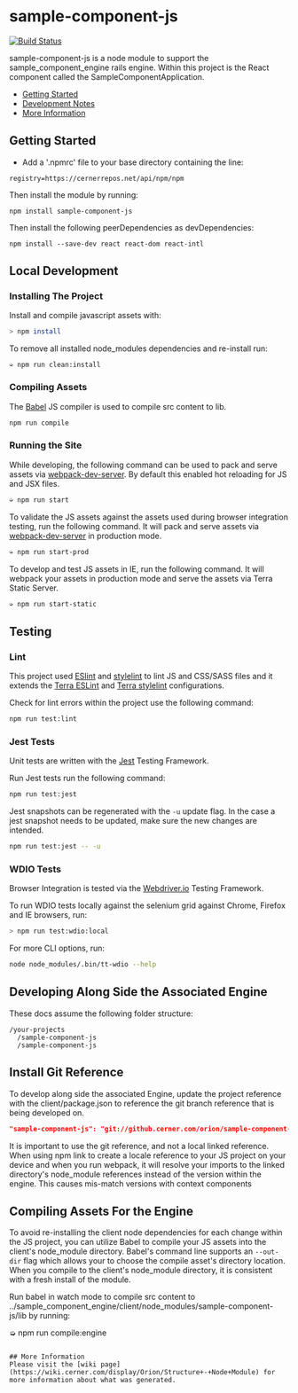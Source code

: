 # sample-component-js

[![Build Status](https://jenkins.cerner.com/ion/job/orion/job/sample-component-js/job/master/badge/icon)](https://jenkins.cerner.com/ion/job/orion/job/sample-component-js/job/master/)

sample-component-js is a node module to support the sample_component_engine rails engine. Within this project is the React component called the SampleComponentApplication.

- [Getting Started](#getting-started)
- [Development Notes](#development-notes)
- [More Information](#more-information)

## Getting Started

- Add a '.npmrc' file to your base directory containing the line:

```
registry=https://cernerrepos.net/api/npm/npm
```

Then install the module by running:
```
npm install sample-component-js
```

Then install the following peerDependencies as devDependencies:
```
npm install --save-dev react react-dom react-intl
```

## Local Development
### Installing The Project
Install and compile javascript assets with:
```sh
> npm install
```
To remove all installed node_modules dependencies and re-install run:
```
➭ npm run clean:install
```

### Compiling Assets
The [Babel](https://babeljs.io/) JS compiler is used to compile src content to lib. 

```sh
npm run compile
```

### Running the Site
While developing, the following command can be used to pack and serve assets via [webpack-dev-server](https://webpack.js.org/configuration/dev-server/). By default this enabled hot reloading for JS and JSX files.
```sh
➭ npm run start
```

To validate the JS assets against the assets used during browser integration testing, run the following command. It will pack and serve assets via [webpack-dev-server](https://webpack.js.org/configuration/dev-server/) in production mode.
```sh
➭ npm run start-prod
```

To develop and test JS assets in IE, run the following command. It will webpack your assets in production mode and serve the assets via Terra Static Server.
```sh
➭ npm run start-static 
```

## Testing
### Lint
This project used [ESlint](https://eslint.org/) and [stylelint](https://stylelint.io/) to lint JS and CSS/SASS files and it extends the [Terra ESLint](https://github.com/cerner/eslint-config-terra) and [Terra stylelint](https://github.com/cerner/stylelint-config-terra) configurations.

Check for lint errors within the project use the following command:

```sh
npm run test:lint
```

### Jest Tests

Unit tests are written with the [Jest](https://jestjs.io/en/) Testing Framework.

Run Jest tests run the following command:

```sh
npm run test:jest
```

Jest snapshots can be regenerated with the `-u` update flag. In the case a jest snapshot needs to be updated, make sure the new changes are intended.

```sh
npm run test:jest -- -u
```

### WDIO Tests
Browser Integration is tested via the [Webdriver.io](http://v4.webdriver.io/) Testing Framework.

To run WDIO tests locally against the selenium grid against Chrome, Firefox and IE browsers, run:

```sh
> npm run test:wdio:local
```
For more CLI options, run:
```sh
node node_modules/.bin/tt-wdio --help
```

## Developing Along Side the Associated Engine
These docs assume the following folder structure:
```
/your-projects
  /sample-component-js
  /sample-component-js
```

## Install Git Reference
To develop along side the associated Engine, update the project reference with the client/package.json to reference the git branch reference that is being developed on.
```json
"sample-component-js": "git://github.cerner.com/orion/sample-component-js.git#<branch_name>"
```
It is important to use the git reference, and not a local linked reference. When using npm link to create a locale reference to your JS project on your device and when you run webpack, it will resolve your imports to the linked directory's node_module references instead of the version within the engine. This causes mis-match versions with context components

## Compiling Assets For the Engine
To avoid re-installing the client node dependencies for each change within the JS project, you can utilize Babel to compile your JS assets into the client's node_module directory. Babel's command line supports an `--out-dir` flag which allows your to choose the compile asset's directory location. When you compile to the client's node_module directory, it is consistent with a fresh install of the module.

Run babel in watch mode to compile src content to ../sample_component_engine/client/node_modules/sample-component-js/lib by running:

➭ npm run compile:engine
```

## More Information
Please visit the [wiki page](https://wiki.cerner.com/display/Orion/Structure+-+Node+Module) for more information about what was generated.
